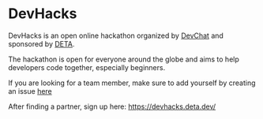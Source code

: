 # DevHacks

DevHacks is an open online hackathon organized by [DevChat](https://devchat.dev/) and sponsored by [DETA](https://deta.sh/).

The hackathon is open for everyone around the globe and aims to help developers code together, especially beginners.

If you are looking for a team member, make sure to add yourself by creating an issue [here](https://github.com/devchat-dev/devhacks/issues/new/choose)

After finding a partner, sign up here: https://devhacks.deta.dev/
